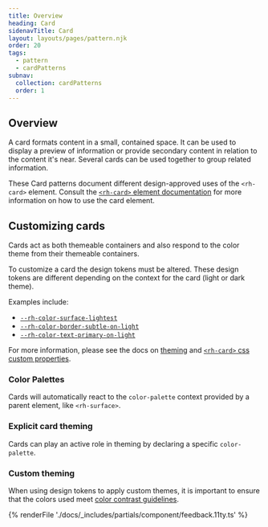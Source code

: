```yaml
---
title: Overview
heading: Card
sidenavTitle: Card
layout: layouts/pages/pattern.njk
order: 20
tags:
  - pattern
  - cardPatterns
subnav:
  collection: cardPatterns
  order: 1
---
```


<script type="module" data-helmet>
  import '@rhds/elements/lib/elements/rh-context-picker/rh-context-picker.js';
  import '@rhds/elements/rh-card/rh-card.js';
  import '@rhds/elements/rh-cta/rh-cta.js';
  import '@rhds/elements/rh-surface/rh-surface.js';
  import '@rhds/elements/rh-avatar/rh-avatar.js';
  import '@rhds/elements/rh-accordion/rh-accordion.js';
</script>

<link rel="stylesheet" data-helmet href="/assets/packages/@rhds/elements/elements/rh-table/rh-table-lightdom.css">
<link rel="stylesheet" data-helmet href="/styles/samp.css">

## Overview

A card formats content in a small, contained space. It can be used to display a
preview of information or provide secondary content in relation to the content
it's near. Several cards can be used together to group related information.

<rh-alert state="info">These Card patterns document different design-approved
  uses of the `<rh-card>` element. Consult the [`<rh-card>` element documentation][element]
  for more information on how to use the card element.</rh-alert>

## Customizing cards

Cards act as both themeable containers and also respond to the color theme from
their themeable containers.

To customize a card the design tokens must be altered. These design tokens are
different depending on the context for the card (light or dark theme).

Examples include:

- [`--rh-color-surface-lightest`][lightest]
- [`--rh-color-border-subtle-on-light`][border-subtle]
- [`--rh-color-text-primary-on-light`][text-primary]

For more information, please see the docs on [theming][theming] and
[`<rh-card>` css custom properties][css-props].

### Color Palettes

Cards will automatically react to the `color-palette` context provided by a
parent element, like `<rh-surface>`.

<div id="card-themes" class="grid sm-two-columns">
  <uxdot-pattern allow="light, lighter, lightest"
                 color-palette="lightest"
                 src="./patterns/themes.html"></uxdot-pattern>
  <uxdot-pattern allow="dark, darker, darkest"
                 color-palette="darkest"
                 src="./patterns/themes.html"></uxdot-pattern>
</div>

### Explicit card theming

Cards can play an active role in theming by declaring a specific `color-palette`.

<uxdot-pattern src="./patterns/explicit-themes.html">
</uxdot-pattern>

### Custom theming

When using design tokens to apply custom themes, it is important to ensure that
the colors used meet [color contrast guidelines][color-contrast].

<uxdot-pattern src="./patterns/custom-themes.html">
</uxdot-pattern>

{% renderFile './docs/_includes/partials/component/feedback.11ty.ts' %}

[element]: /elements/card
[css-props]: /elements/card/code/#css-custom-properties
[color-contrast]: /accessibility/design/#contrast
[theming]: /theming/
[lightest]: /tokens/color/#rh-color-surface-lightest
[border-subtle]: /tokens/border/#rh-color-border-subtle-on-light
[text-primary]: /tokens/font/#rh-color-text-primary-on-light
